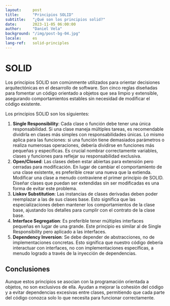 ```yaml
---
layout:     post
title:      "Principios SOLID"
subtitle:   "¿Qué son los principios solid?"
date:       2023-11-05 06:00:00
author:     "Daniel Vela"
background: "/img/post-bg-04.jpg"
locale:     es
lang-ref:   solid-principles
---
```


# SOLID

Los principios SOLID son comúnmente utilizados para orientar decisiones arquitectónicas en el desarrollo de software. Son cinco reglas diseñadas para fomentar un código orientado a objetos que sea limpio y extensible, asegurando comportamientos estables sin necesidad de modificar el código existente.

Los principios SOLID son los siguientes:

1.	**Single Responsibility**: Cada clase o función debe tener una única responsabilidad. Si una clase maneja múltiples tareas, es recomendable dividirla en clases más simples con responsabilidades únicas. Lo mismo aplica para las funciones: si una función tiene demasiados parámetros o realiza numerosas operaciones, debería dividirse en funciones más pequeñas y específicas.
Es crucial nombrar correctamente variables, clases y funciones para reflejar su responsabilidad exclusiva.
2.	**Open/Closed**: Las clases deben estar abiertas para extensión pero cerradas para modificación. En lugar de cambiar el comportamiento de una clase existente, es preferible crear una nueva que la extienda.
Modificar una clase a menudo contraviene el primer principio de SOLID. Diseñar clases que puedan ser extendidas sin ser modificadas es una forma de evitar este problema.
3.	**Liskov Substitution**: Las instancias de clases derivadas deben poder reemplazar a las de sus clases base. Esto significa que las especializaciones deben mantener los comportamientos de la clase base, ajustando los detalles para cumplir con el contrato de la clase base.
4.	**Interface Segregation**: Es preferible tener múltiples interfaces pequeñas en lugar de una grande. Este principio es similar al de Single Responsibility pero aplicado a las interfaces.
5.	**Dependency Inversion**: Se debe depender de abstracciones, no de implementaciones concretas. Esto significa que nuestro código debería interactuar con interfaces, no con implementaciones específicas, a menudo logrado a través de la inyección de dependencias.

## Conclusiones

Aunque estos principios se asocian con la programación orientada a objetos, no son exclusivos de ella. Ayudan a mejorar la cohesión del código y a evitar dependencias excesivas entre clases, permitiendo que cada parte del código conozca solo lo que necesita para funcionar correctamente.

